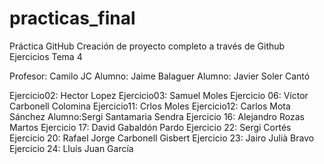 # practicas_final
Práctica GitHub
Creación de proyecto completo a través de Github
Ejercicios Tema 4

Profesor: Camilo JC
Alumno: Jaime Balaguer
Alumno: Javier Soler Cantó

Ejercicio02: Hector Lopez 
Ejercicio03: Samuel Moles
Ejercicio 06: Víctor Carbonell Colomina
Ejercicio11: Crlos Moles
Ejercicio12: Carlos Mota Sánchez
Alumno:Sergi Santamaria Sendra
Ejercicio 16: Alejandro Rozas Martos
Ejercicio 17: David Gabaldón Pardo
Ejercicio 22: Sergi Cortés
Ejercicio 20: Rafael Jorge Carbonell Gisbert
Ejercicio 23: Jairo Julià Bravo
Ejercicio 24: Lluís Juan García

